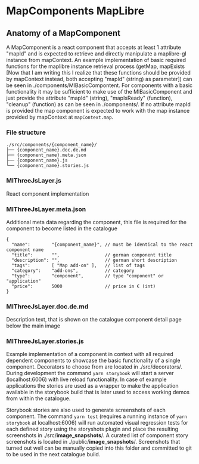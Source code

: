 # MapComponents MapLibre


## Anatomy of a MapComponent

A MapComponent is a react component that accepts at least 1 attribute "mapId" and is expected to retrieve and directly manipulate a maplibre-gl instance from mapContext. 
An example implementation of basic required functions for the maplibre instance retrieval process (getMap, mapExists [Now that I am writing this I realize that these functions should be provided by mapContext instead, both accepting "mapId" (string) as parameter]) can be seen in ./components/MlBasicCompontent. For components with a basic functionality it may be sufficient to make use of the MlBasicComponent and just provide the attribute "mapId" (string), "mapIsReady" (function), "cleanup" (function) as can be seen in ./components/.
If no attribute mapId is provided the map component is expected to work with the map instance provided by mapContext at ```mapContext.map```.


### File structure

```
./src/components/{component_name}/
├── {component_name}.doc.de.md
├── {component_name}.meta.json 
├── {component_name}.js 
└── {component_name}.stories.js
```

### MlThreeJsLayer.js

React component implementation

### MlThreeJsLayer.meta.json

Additional meta data regarding the component, this file is required for the component to become listed in the catalogue

```
{
  "name":        "{component_name}", // must be identical to the react component name
  "title":       "",                 // german component title
  "description": "",                 // german short description
  "tags":        [ "Map add-on" ],   // list of tags
  "category":    "add-ons",          // category
  "type":        "component",        // type "component" or "application"
  "price":       5000                // price in € (int)
}
```

### MlThreeJsLayer.doc.de.md

Description text, that is shown on the catalogue component detail page below the main image

### MlThreeJsLayer.stories.js

Example implementation of a component in context with all required dependent components to showcase the basic functionality of a single component. Decorators to choose from are located in ./src/decorators/. During development the command ```yarn storybook``` will start a server (localhost:6006) with live reload functionality. In case of example applications the stories are used as a wrapper to make the application available in the storybook build that is later used to access working demos from within the catalogue.

Storybook stories are also used to generate screenshots of each component. The command ```yarn test``` (requires a running instance of ```yarn storybook``` at localhost:6006) will run automated visual regression tests for each defined story using the storyshots plugin and place the resulting screenshots in ./src/__image_snapshots__/. A curated list of component story screenshots is located in ./public/__image_snapshots__/. Screenshots that turned out well can be manually copied into this folder and committed to git to be used in the next catalogue build.
